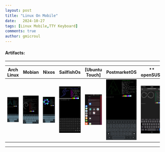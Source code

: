 ```yaml
---
layout: post
title: "Linux On Mobile"
date:   2024-10-27
tags: [Linux Mobile,TTY Keyboard]
comments: true
author: gmicroul
---
```


#### Artifacts:
---

|   Arch Linux   |  Mobian    |   Nixos    |  SailfishOs    |  [Ubuntu Touch]  |  PostmarketOS  | ** openSUSE  | 
|----------------|------------|------------|----------------|------------------|----------------|--------------|
|<style>.custom-image {width: 100px;height: auto;}</style><img src="/images/archlinux-ttyescape.png" alt="image" class="custom-image">   | <style>.custom-image {width: 100px;height: auto;}</style><img src="/images/mobian-ttyescape.png" alt="image" class="custom-image">  | <style>.custom-image {width: 100px;height: auto;}</style><img src="/images/nixos-ttyescape.png" alt="image" class="custom-image">  | <style>.custom-image {width: 100px;height: auto;}</style><img src="/images/sailfishos.png" alt="image" class="custom-image">  | <style>.custom-image {width: 100px;height: auto;}</style><img src="/images/ubuntu-touch.png" alt="image" class="custom-image">  |<style>.custom-image {width: 100px;height: auto;}</style><img src="/images/postmarketos-ttyescape.png" alt="image" class="custom-image"> |<style>.custom-image {width: 100px;height: auto;}</style><img src="/images/opensuse.png" alt="image" class="custom-image">|  
 
 ---


